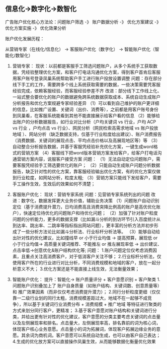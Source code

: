 ## **信息化->数字化->数智化**

广告账户优化核心方法论：问题账户筛选 -》 账户数据分析 -》 优化方案建议 -》 优化方案实施 -》 优化效果分析

账户优化发展历程：

从营销专家（在线化/信息化） -> 客服账户优化（数字化） -> 智能账户优化（智能化/数智化）

1. 营销专家：
现状：以前都是客服手工筛选问题账户，从多个系统手工获取数据，凭经验整理优化方案，和客户打电话沟通优化方案，得到客户首肯后客服用客户账号登录凤巢系统帮助客户手工进行账户投放设置调整
问题：存在部分线下手工的工作，需要跨多个线上系统获取需要的数据，一些决策需要凭客服经验完成，依赖客服经验，而客服经验参差不齐
改进：部分线下工作线上化、一站式整合要优化的账户的数据避免跨系统数据获取成本、系统自动生成账户分析报告和优化方案规避专家经验差异
（1）可以看到自己维护的账户更详细的信息，比如推广设置、关键词（出价、消费等），之前都是用客户账号身份到凤巢看，在客服系统能看到其他不能直接展示给客户看的信息
（2）能够给出账户的分析数据报告，如行业对比分析（户均关键词 vs 行业，户均 ACP vs 行业 ，户均点击 vs 行业）、网民分析（网民检索高需求地域 vs 账户投放地域 ）、网站分析（缺乏数据支持，仅基于行业粒度给出建议）、账户消费报告（消费数据、关键词的展现点击、平均点击价格以及高展现地区等）等
（3）自动整合分析报告数据，并基于客服凭经验补充优化方案，一键生成word格式的营销方案
（4）客服线下把word版本营销方案发给客户，给客户打电话沟通营销方案内容，说服客户接受方案
问题：
（1）无法自动定位问题账户，需要客服凭经验手工筛选要优化的账户；
（2）只能自动生成账户问题分析数据报告，缺乏针对性的优化方案，靠客服经验输出优化方案，有的优化方案仅做到行业粒度，如网站分析，粒度太粗;
（3）营销方案只能线下发给客户，需要手工操作生效，生效后的效果如何不清楚；

2. 客服账户优化：
现状：营销专家系统
问题：见营销专家系统列出的问题
改进：数字化，数据发挥更大业务价值，辅助业务决策
（1）问题账户自动识别定位（基于消费提升潜力，日均消费高且消费突降比例高的账户是高优优化账户），快速定位待优化的问题账户和待优化问题；
（2）加强了针对账户粒度问题的分析能力，更多的数据支撑（比如漏斗分析的到访环节引入百度统计从到达率、跳出率、二跳率等指标指出网站问题），更丰富的分析方法并初步形成了一些分析方法论比如漏斗分析法、行业标杆分析法等。
（3）能够自动给出针对性的优化建议，比如撞线早 or 小于行业均值 -> 提高预算，展现低 or 小于行业均值-> 高质量关键词推荐、不能推左 or 推左展现率低 -> 出价建议、点击率低->创意优化&账户结构优化等;
问题：
1.账户问题定位仅考虑消费因素，且重点关注高消费客户，对于低消客户关注不够；
2.行业标杆分析法，仅使用客户所在的行业进行对比分析，不同消费规模和地域的客户，放在一起分析意义不大；
3.优化方案还是不能直接上线生效，无法衡量效果；

3. 智能账户优化：
提升：智能化-> 账户质量评分 + 客户意愿识别 + 客户聚类
1.问题账户识别叠加上了 账户自身质量（如账户结构、关键词数、创意质量等）和 推广效果因素（而非仅仅考虑消费提升潜力）；
2.同行分析粒度更细（仅仅靠一二级行业划的同行太粗，消费规模差距过大，地域不在一起够不成竞争），所以基于关键词行业消费分布 + 消费规模 + 推广地域 等特征进行聚类的方式来划分同行客户，更精准；
3.基于客户意愿对账户结构和关键词进行分类，并给出更有针对性的优化建议，客户意愿的分类主要考虑关键词的点击量以及左侧展现率和排名。点击量大，左侧展现率高，排名靠前的词为核心词，体现客户核心业务意愿。点击量小的词为拓展词，体现客户拓展边缘业务的意愿。其余词为商机词。客户意愿可以系统自动生成，也可以由客户自己表达；
4.生成的优化放方案可以直接操作凤巢生效，从而能够数据化衡量优化效果